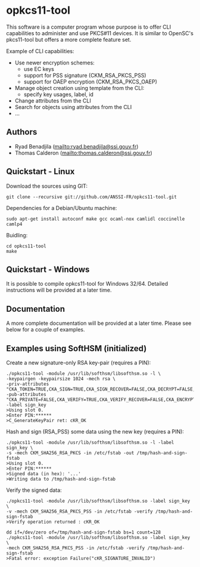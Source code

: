 # opkcs11-tool

This software is a computer program whose purpose is to offer CLI capabilities
to administer and use PKCS\#11 devices.
It is similar to OpenSC's pkcs11-tool but offers a more complete feature set.

Example of CLI capabilities:
  * Use newer encryption schemes:
    * use EC keys
    * support for PSS signature (CKM\_RSA\_PKCS\_PSS)
    * support for OAEP encryption (CKM\_RSA\_PKCS\_OAEP)
  * Manage object creation using template from the CLI:
    * specify key usages, label, id
  * Change attributes from the CLI
  * Search for objects using attributes from the CLI
  * ...

## Authors

  * Ryad Benadjila (<mailto:ryad.benadjila@ssi.gouv.fr>)
  * Thomas Calderon (<mailto:thomas.calderon@ssi.gouv.fr>)

## Quickstart - Linux
Download the sources using GIT:

    git clone --recursive git://github.com/ANSSI-FR/opkcs11-tool.git

Dependencies for a Debian/Ubuntu machine:

    sudo apt-get install autoconf make gcc ocaml-nox camlidl coccinelle camlp4

Buidling:

    cd opkcs11-tool
    make

## Quickstart - Windows
It is possible to compile opkcs11-tool for Windows 32/64.
Detailed instructions will be provided at a later time.

## Documentation
A more complete documentation will be provided at a later time.
Please see below for a couple of examples.

## Examples using SoftHSM (initialized)

Create a new signature-only RSA key-pair (requires a PIN):

    ./opkcs11-tool -module /usr/lib/softhsm/libsofthsm.so -l \
    -keypairgen -keypairsize 1024 -mech rsa \
    -priv-attributes "CKA_TOKEN=TRUE,CKA_SIGN=TRUE,CKA_SIGN_RECOVER=FALSE,CKA_DECRYPT=FALSE,CKA_UNWRAP=FALSE"\
    -pub-attributes "CKA_PRIVATE=FALSE,CKA_VERIFY=TRUE,CKA_VERIFY_RECOVER=FALSE,CKA_ENCRYPT=FALSE,CKA_WRAP=FALSE"\
    -label sign_key
    >Using slot 0.
    >Enter PIN:******
    >C_GenerateKeyPair ret: cKR_OK

Hash and sign (RSA\_PSS) some data using the new key (requires a PIN):

    ./opkcs11-tool -module /usr/lib/softhsm/libsofthsm.so -l -label sign_key \
    -s -mech CKM_SHA256_RSA_PKCS -in /etc/fstab -out /tmp/hash-and-sign-fstab
    >Using slot 0.
    >Enter PIN:******
    >Signed data (in hex): '...'
    >Writing data to /tmp/hash-and-sign-fstab

Verify the signed data:

    ./opkcs11-tool -module /usr/lib/softhsm/libsofthsm.so -label sign_key \
    -v -mech CKM_SHA256_RSA_PKCS_PSS -in /etc/fstab -verify /tmp/hash-and-sign-fstab
    >Verify operation returned : cKR_OK
    
    dd if=/dev/zero of=/tmp/hash-and-sign-fstab bs=1 count=128
    ./opkcs11-tool -module /usr/lib/softhsm/libsofthsm.so -label sign_key \
    -mech CKM_SHA256_RSA_PKCS_PSS -in /etc/fstab -verify /tmp/hash-and-sign-fstab
    >Fatal error: exception Failure("cKR_SIGNATURE_INVALID")
